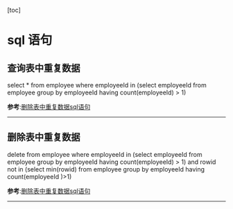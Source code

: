 [toc]

# sql 语句

## 查询表中重复数据

select * from employee where employeeId in (select employeeId from employee group by employeeId having count(employeeId) > 1)

**参考**:[删除表中重复数据sql语句](https://blog.csdn.net/germoo/article/details/79960480)

---

## 删除表中重复数据

delete from employee where employeeId in (select employeeId from employee group by employeeId having count(employeeId) > 1)
and rowid not in (select min(rowid) from employee group by employeeId having count(employeeId )>1)

**参考**:[删除表中重复数据sql语句](https://blog.csdn.net/germoo/article/details/79960480)

---
